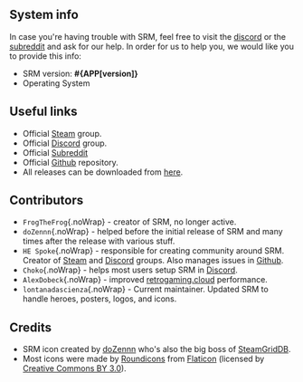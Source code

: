 ## System info

In case you're having trouble with SRM, feel free to visit the [discord](https://discord.gg/nxxzBPJ) or the [subreddit](https://www.reddit.com/r/SteamRomManager/) and ask for our help. In order for us to help you, we would like you to provide this info:

* SRM version: **#{APP[version]}**
* Operating System

## Useful links

* Official [Steam](http://steamcommunity.com/groups/steamrommanager) group.
* Official [Discord](https://discord.gg/nxxzBPJ) group.
* Official [Subreddit](https://www.reddit.com/r/SteamRomManager/)
* Official [Github](https://github.com/doZennn/steam-rom-manager) repository.
* All releases can be downloaded from [here](https://github.com/doZennn/steam-rom-manager/releases).

## Contributors
* `FrogTheFrog`{.noWrap} - creator of SRM, no longer active.
* `doZennn`{.noWrap} - helped before the initial release of SRM and many times after the release with various stuff.
* `HE Spoke`{.noWrap} - responsible for creating community around SRM. Creator of [Steam](http://steamcommunity.com/groups/steamrommanager) and [Discord](https://discord.gg/nxxzBPJ) groups. Also manages issues in [Github](https://github.com/doZennn/steam-rom-manager).
* `Choko`{.noWrap} - helps most users setup SRM in [Discord](https://discord.gg/nxxzBPJ).
* `AlexDobeck`{.noWrap} - improved [retrogaming.cloud](http://retrogaming.cloud/) performance.
* `lontanadascienza`{.noWrap} - Current maintainer. Updated SRM to handle heroes, posters, logos, and icons.
## Credits

* SRM icon created by [doZennn](https://www.reddit.com/user/dozennn) who's also the big boss of [SteamGridDB](http://www.steamgriddb.com/).
* Most icons were made by [Roundicons](https://www.flaticon.com/authors/roundicons) from [Flaticon](https://www.flaticon.com) (licensed by [Creative Commons BY 3.0](http://creativecommons.org/licenses/by/3.0/)).
